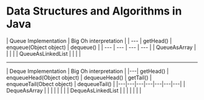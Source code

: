 Data Structures and Algorithms in Java
==================

| Queue Implementation   |   Big Oh interpretation         |
| --- | getHead()  | enqueue(Object object)  | dequeue()  |
| --- | --- | --- | --- |
| QueueAsArray  |   |   |   |
| QueueAsLinkedList  |   |   |   |


----

| Deque Implementation   |   Big Oh interpretation	|
|---| getHead()  | enqueueHead(Object object)  | dequeueHead()  | getTail() | enqueueTail(Obect object) | dequeueTail() |
|---|---|---|---|---|---|---|
| DequeAsArray  |   |   |   |	|	|	|
| DequeAsLinkedList  |   |   |   |	|	|	|
